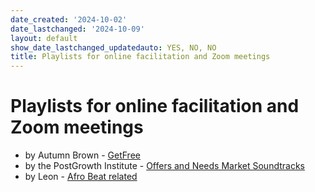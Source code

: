 ```yaml
---
date_created: '2024-10-02'
date_lastchanged: '2024-10-09'
layout: default
show_date_lastchanged_updatedauto: YES, NO, NO
title: Playlists for online facilitation and Zoom meetings
---
```


# Playlists for online facilitation and Zoom meetings

- by Autumn Brown - [GetFree](https://open.spotify.com/playlist/5aCSI6a9XXgJZ0goY2JZ3l?si=OZHdFfSZRCG_AgCBtKbT1w&pi=u-Z0sQX3kiSIyA)
- by the PostGrowth Institute - [Offers and Needs Market Soundtracks](https://open.spotify.com/playlist/7foZUrnEWoBOsW783m1uOD?si=dcXDpVvtQB2dUVKf1kgSxg&pi=u-hFFSw9UxQxCG)
- by Leon - [Afro Beat related](https://open.spotify.com/playlist/4SSiOy5ULAyMiFwO1rQhE9?si=9GFULdcURlGLhPTzRc1dMA&pi=u-h0WApLb2TUmb)

